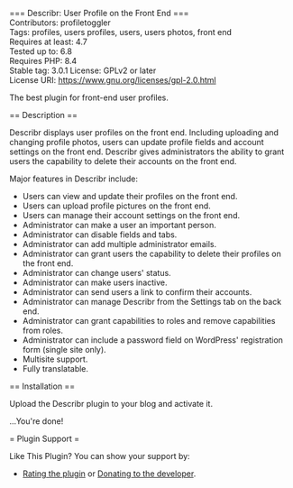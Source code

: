 === Describr: User Profile on the Front End ===  
Contributors: profiletoggler  
Tags: profiles, users profiles, users, users photos, front end  
Requires at least: 4.7  
Tested up to: 6.8  
Requires PHP: 8.4  
Stable tag: 3.0.1 
License: GPLv2 or later   
License URI: https://www.gnu.org/licenses/gpl-2.0.html  

The best plugin for front-end user profiles.

== Description ==

Describr displays user profiles on the front end. Including uploading and changing profile photos, users can update profile fields and account settings on the front end. Describr gives administrators the ability to grant users the capability to delete their accounts on the front end.

Major features in Describr include:

* Users can view and update their profiles on the front end.
* Users can upload profile pictures on the front end.
* Users can manage their account settings on the front end.
* Administrator can make a user an important person.
* Administrator can disable fields and tabs.
* Administrator can add multiple administrator emails.
* Administrator can grant users the capability to delete their profiles on the front end.
* Administrator can change users' status.
* Administrator can make users inactive.
* Administrator can send users a link to confirm their accounts.
* Administrator can manage Describr from the Settings tab on the back end.
* Administrator can grant capabilities to roles and remove capabilities from roles.
* Administrator can include a password field on WordPress' registration form (single site only).
* Multisite support.
* Fully translatable.

== Installation ==

Upload the Describr plugin to your blog and activate it.

...You're done!

= Plugin Support =

Like This Plugin? You can show your support by:

* [Rating the plugin](https://wordpress.org/support/plugin/describr/reviews/?filter=5#new-post) or [Donating to the developer](https://www.paypal.com/donate/?hosted_button_id=MEB7PGVTDJG7Q).
